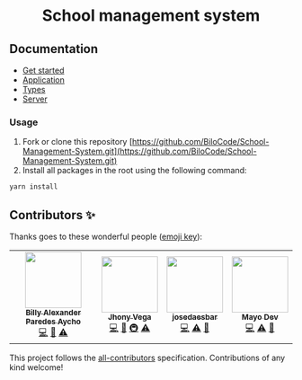 <h1>
  <p align="center">School management system</p>
</h1>

## Documentation

- [Get started](./docs/README.md)
- [Application](./docs/application.md)
- [Types](./docs/types.md)
- [Server](./docs/server.md)

### Usage

1. Fork or clone this repository [https://github.com/BiloCode/School-Management-System.git](https://github.com/BiloCode/School-Management-System.git)
2. Install all packages in the root using the following command:

```bash
yarn install
```

## Contributors ✨

Thanks goes to these wonderful people ([emoji key](https://allcontributors.org/docs/en/emoji-key)):

<!-- ALL-CONTRIBUTORS-LIST:START - Do not remove or modify this section -->
<!-- prettier-ignore-start -->
<!-- markdownlint-disable -->
<table>
  <tr>
    <td align="center"><a href="https://github.com/BiloCode"><img src="https://avatars.githubusercontent.com/u/73754175?v=4?s=100" width="100px;" alt=""/><br /><sub><b>Billy Alexander Paredes Aycho</b></sub></a><br /><a href="https://github.com/BiloCode/school-management-system/commits?author=BiloCode" title="Code">💻</a> <a href="#design-BiloCode" title="Design">🎨</a> <a href="https://github.com/BiloCode/school-management-system/commits?author=BiloCode" title="Tests">⚠️</a></td>
    <td align="center"><a href="https://jhonyvega.com/"><img src="https://avatars.githubusercontent.com/u/55319455?v=4?s=100" width="100px;" alt=""/><br /><sub><b>Jhony Vega</b></sub></a><br /><a href="https://github.com/BiloCode/school-management-system/commits?author=jhony-24" title="Code">💻</a> <a href="https://github.com/BiloCode/school-management-system/commits?author=jhony-24" title="Documentation">📖</a> <a href="#infra-jhony-24" title="Infrastructure (Hosting, Build-Tools, etc)">🚇</a> <a href="https://github.com/BiloCode/school-management-system/commits?author=jhony-24" title="Tests">⚠️</a></td>
    <td align="center"><a href="https://github.com/josedaesbar"><img src="https://avatars.githubusercontent.com/u/67618319?v=4?s=100" width="100px;" alt=""/><br /><sub><b>josedaesbar</b></sub></a><br /><a href="https://github.com/BiloCode/school-management-system/commits?author=josedaesbar" title="Code">💻</a> <a href="https://github.com/BiloCode/school-management-system/commits?author=josedaesbar" title="Tests">⚠️</a> <a href="#ideas-josedaesbar" title="Ideas, Planning, & Feedback">🤔</a></td>
    <td align="center"><a href="https://github.com/kkujakku"><img src="https://avatars.githubusercontent.com/u/61170878?v=4?s=100" width="100px;" alt=""/><br /><sub><b>Mayo Dev</b></sub></a><br /><a href="https://github.com/BiloCode/school-management-system/commits?author=kkujakku" title="Code">💻</a> <a href="https://github.com/BiloCode/school-management-system/commits?author=kkujakku" title="Tests">⚠️</a> <a href="#ideas-kkujakku" title="Ideas, Planning, & Feedback">🤔</a></td>
  </tr>
</table>

<!-- markdownlint-restore -->
<!-- prettier-ignore-end -->

<!-- ALL-CONTRIBUTORS-LIST:END -->

This project follows the [all-contributors](https://github.com/all-contributors/all-contributors) specification. Contributions of any kind welcome!
